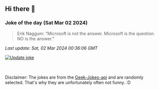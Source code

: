 ## Hi there 👋

### Joke of the day (Sat Mar 02 2024)
<!-- joke -->
>Erik Naggum: “Microsoft is not the answer. Microsoft is the question. NO is the answer.”
<!-- /joke -->

*Last update: Sat, 02 Mar 2024 00:36:06 GMT*

[![Update joke](https://github.com/nclskfm/nclskfm/actions/workflows/joke.yml/badge.svg)](https://github.com/nclskfm/nclskfm/actions/workflows/joke.yml)

<br><br>
Disclaimer: The jokes are from the [Geek-Jokes-api](https://github.com/sameerkumar18/geek-joke-api) and are randomly selected. That's why they are unfortunately often not funny. :D
